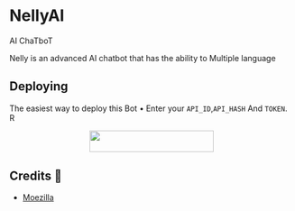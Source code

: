 # NellyAI
AI ChaTboT

Nelly is an advanced AI chatbot that 
has the ability to Multiple language
## Deploying
The easiest way to deploy this Bot
• Enter your ```API_ID```,```API_HASH``` And ```TOKEN```. R
<p align="center"><a href="https://heroku.com/deploy?template=https://github.com/daveh566/NellyAI"> <img src="https://img.shields.io/badge/Deploy%20To%20Heroku-purple?style=for-the-badge&logo=heroku" width="220" height="38.45"/></a></p>


## Credits 🤗


- [Moezilla](https://github.com/MoeZilla)

